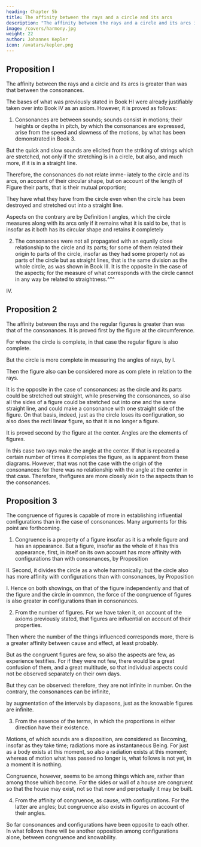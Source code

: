 ```yaml
---
heading: Chapter 5b
title: The affinity between the rays and a circle and its arcs
description: "The affinity between the rays and a circle and its arcs is greater than was that between the consonances"
image: /covers/harmony.jpg
weight: 22
author: Johannes Kepler
icon: /avatars/kepler.png
---
```



## Proposition I

The affinity between the rays and a circle and its arcs is greater than was that between the consonances.

The bases of what was previously stated in Book HI were already justifiably taken over into Book IV as an axiom. However, it is proved as follows:

1. Consonances are between sounds; sounds consist in motions;
their heights or depths in pitch, by which the consonances are expressed, arise from the speed and
slowness of the motions, by what has been demonstrated in Book 3. 

But the quick and slow sounds are elicited from the striking of strings which are stretched, not
only if the stretching is in a circle, but also, and much more, if it is
in a straight line. 

Therefore, the consonances do not relate imme- iately to the circle and its arcs, on account of their circular shape,
but on account of the length of Figure their parts, that is their mutual
proportion; 

They have what they have from the circle even when the circle has been destroyed
and stretched out into a straight line. 

Aspects on the contrary are by Definition I angles, which the circle measures along with its arcs only if it remains what it is said to be, that is insofar as it both has its circular shape and retains it completely

2. The consonances were not all propagated with an equnlly close relationship to the circle and its parts; for some of them related their origin to parts of the circle, insofar as they had some property not as parts of the circle but
as straight lines, that is the same division as the whole circle, as was shown
in Book III. It is the opposite in the case of the aspects; for the measure of what
corresponds with the circle cannot in any way be related to straightness.^"^

IV.

## Proposition 2

The affinity between the rays and the regular figures is greater than was that of the consonances.
It is proved first by the figure at the circumference. 

For where the circle is complete, in that case the regular figure is also complete. 

But the circle is more complete in measuring the
angles of rays, by I. 

Then the figure also can be considered more as com­
plete in relation to the rays. 

It is the opposite in the case of consonances: as the circle and its parts could be
stretched out straight, while preserving the consonances, so also all the
sides of a figure could be stretched out into one and the same straight line, and could make a consonance with
one straight side of the figure. On that basis, indeed, just as the circle loses
its configuration, so also does the recti­
linear figure, so that it is no longer
a figure.

It is proved second by the figure at the center. Angles are the elements
of figures. 

In this case two rays make the angle at the center. If that is repeated a certain number of times
it completes the figure, as is apparent from these diagrams. However, that
was not the case with the origin of the consonances: for there was no relationship with the angle at the center
in that case. Therefore, thefigures are more closely akin to the aspects than to the consonances.

## Proposition 3

The congruence of figures is capable of more in establishing influential configurations than in the case of consonances.
Many arguments for this point are forthcoming. 

1. Congruence is a property of a figure insofar as it is a whole figure and has an appearance. But a figure, insofar as the whole of it has this appearance, first, in itself on its own account has more affinity with configurations than with consonances, by Proposition 

II. Second, it divides the circle as a whole harmonically; but the circle also has more affinity with configurations than with consonances, by Proposition 

I. Hence on both showings, on that of the figure independently and that of the figure and the circle in common, the force of the congruence of figures is also greater in configurations than in consonances.

2. From the number of figures. For we have taken it, on account of the axioms previously stated, that figures are influential on account of their properties. 

Then where the number of the things influenced corresponds more, there is a greater affinity between cause
and effect, at least probably. 

But as the congruent figures are few, so also the aspects are few, as experience testifies. For if they were not few, there
would be a great confusion of them, and a great multitude, so that individual aspects could not be observed
separately on their own days. 

But they can be observed: therefore, they are not infinite in number. On the contrary, the consonances can be infinite, 

by augmentation of the intervals by diapasons, just as the knowable figures are infinite.

3. From the essence of the terms, in which the proportions in either direction have their existence. 

Motions, of which sounds are a disposition, are considered as Becoming, insofar as they take time; radiations more as instantaneous Being. For just as a body exists at this moment, so also a radiation exists at this moment; whereas of motion what has passed no longer is, what follows is not yet, in a moment it is nothing. 

Congruence, however, seems to be among things which are, rather than among those which become. For the sides or wall of a house are congruent so that the house may exist, not so that now and perpetually
it may be built.

4. From the affinity of congruence, as cause, with configurations. For the latter are angles; but congruence also exists in figures on account of their angles.

So far consonances and configurations have been opposite to each other. In what follows there will be another opposition among configurations alone, between congruence and knowability.
